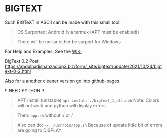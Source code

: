 # BIGTEXT
Such BIGTeXT in ASCII can be made with this small tool!

> OS Surported: Android (via termux (APT must be enabled))

> There will be nor or either be surport for Windows

For Help and Examples: See the <a href="https://github.com/Abdulhadi5692HDI/BIGTEXT/wiki">WIKi</a>

BigText 0.2 Post: https://abdulhadishahzad.xp3.biz/form/_site/bigtext/update/2021/10/24/bigtext-0-2.html

Also for a another cleaner version go into github-pages

!! NEED PYTHON !!

> APT Install (unstable)
```apt install ./bigtext_1_all.deb```
Note: Colors will not work and python will display errors

>Then:
```app.sh```
without ./ or /

>Also can do:
```~/../usr/bin/app.sh```
>Because of update little bit of errors are going to DISPLAY
